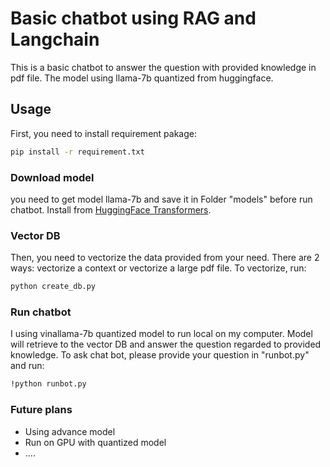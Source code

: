 # Basic chatbot using RAG and Langchain

This is a basic chatbot to answer the question with provided knowledge in pdf file. The model using llama-7b quantized from huggingface.

## Usage
First, you need to install requirement pakage:

```bash
pip install -r requirement.txt
```

### Download model
you need to get model llama-7b and save it in Folder "models" before run chatbot. Install from [HuggingFace Transformers](https://huggingface.co/vilm/vinallama-7b-chat-GGUF/tree/main). 

### Vector DB
Then, you need to vectorize the data provided from your need. There are 2 ways: vectorize a context or vectorize a large pdf file. To vectorize, run:

```bash
python create_db.py
```

### Run chatbot
I using vinallama-7b quantized model to run local on my computer. Model will retrieve to the vector DB and answer the question regarded to provided knowledge. To ask chat bot, please provide your question in "runbot.py" and run:

```bash
!python runbot.py
```

### Future plans
- Using advance model
- Run on GPU with quantized model
- ....